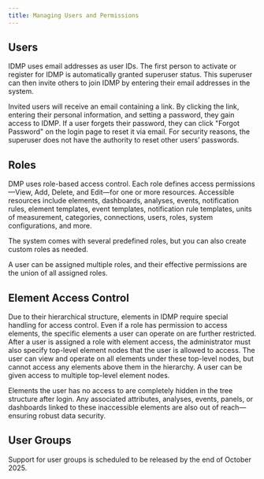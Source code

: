 ```yaml
---
title: Managing Users and Permissions
---
```


## Users

IDMP uses email addresses as user IDs. The first person to activate or register for IDMP is automatically granted superuser status. This superuser can then invite others to join IDMP by entering their email addresses in the system.

Invited users will receive an email containing a link. By clicking the link, entering their personal information, and setting a password, they gain access to IDMP. If a user forgets their password, they can click "Forgot Password" on the login page to reset it via email. For security reasons, the superuser does not have the authority to reset other users’ passwords.

## Roles

DMP uses role-based access control. Each role defines access permissions—View, Add, Delete, and Edit—for one or more resources. Accessible resources include elements, dashboards, analyses, events, notification rules, element templates, event templates, notification rule templates, units of measurement, categories, connections, users, roles, system configurations, and more.

The system comes with several predefined roles, but you can also create custom roles as needed.

A user can be assigned multiple roles, and their effective permissions are the union of all assigned roles.

## Element Access Control

Due to their hierarchical structure, elements in IDMP require special handling for access control. Even if a role has permission to access elements, the specific elements a user can operate on are further restricted. After a user is assigned a role with element access, the administrator must also specify top-level element nodes that the user is allowed to access. The user can view and operate on all elements under these top-level nodes, but cannot access any elements above them in the hierarchy. A user can be given access to multiple top-level element nodes.

Elements the user has no access to are completely hidden in the tree structure after login. Any associated attributes, analyses, events, panels, or dashboards linked to these inaccessible elements are also out of reach—ensuring robust data security.

## User Groups

Support for user groups is scheduled to be released by the end of October 2025.
